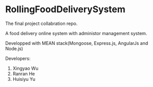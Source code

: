 # RollingFoodDeliverySystem
The final project collabration repo.

A food delivery online system with administor management system.

Developped with MEAN stack(Mongoose, Express.js, AngularJs and Node.js)

Developers:
  1. Xingyao Wu
  2. Ranran He
  3. Huisiyu Yu
